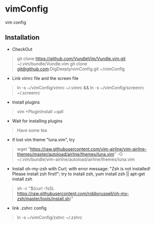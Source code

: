 # vimConfig
vim config

Installation
---------------------
* CheckOut

>	git clone https://github.com/VundleVim/Vundle.vim.git ~/.vim/bundle/Vundle.vim
>	git clone git@github.com:DigDeeply/vimConfig.git	~/vimConfig

* Link vimrc file and the screen file

>	ln -s ~/vimConfig/vimrc ~/.vimrc && ln -s ~/vimConfig/screenrc ~/.screenrc

* Install plugins

>	vim +PluginInstall +qall

* Wait for installing plugins

>	Have some tea

* if lost vim theme "luna.vim", try

> wget "https://raw.githubusercontent.com/vim-airline/vim-airline-themes/master/autoload/airline/themes/luna.vim" -O ~/.vim/bundle/vim-airline/autoload/airline/themes/luna.vim

* Install oh-my-zsh with Curl; with error message: "Zsh is not installed! Please install zsh first!"; try to install zsh, yum install zsh || apt-get install zsh

> sh -c "$(curl -fsSL https://raw.githubusercontent.com/robbyrussell/oh-my-zsh/master/tools/install.sh)"

* link .zshrc config

> ln -s ~/vimConfig/zshrc ~/.zshrc

